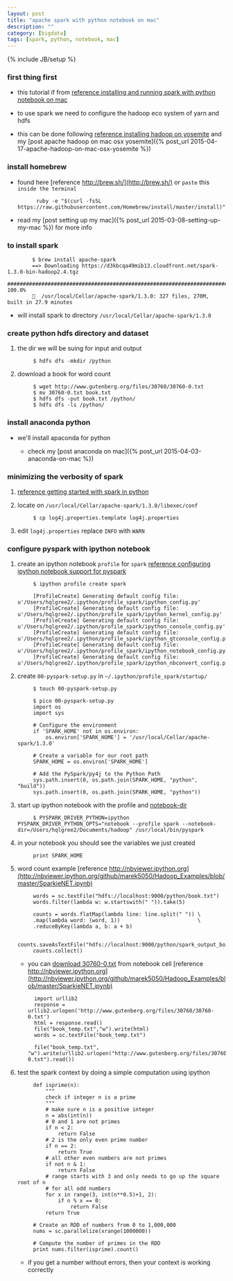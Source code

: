 ```yaml
---
layout: post
title: "apache spark with python notebook on mac"
description: ""
category: [bigdata]
tags: [spark, python, notebook, mac]
---
```

{% include JB/setup %}


### first thing first

* this tutorial if from [reference installing and running spark with python notebook on mac](http://amodernstory.com/2015/03/05/installing-and-running-spark-with-python-notebook-on-mac/)

* to use spark we need to configure the hadoop eco system of yarn and hdfs

* this can be done following [reference installing hadoop on yosemite](http://amodernstory.com/2014/09/23/installing-hadoop-on-mac-osx-yosemite/) and my [post apache hadoop on mac osx yosemite]({% post_url 2015-04-17-apache-hadoop-on-mac-osx-yosemite %})

### install homebrew

* found here [reference http://brew.sh/](http://brew.sh/) or `paste` this `inside the terminal`

            ruby -e "$(curl -fsSL https://raw.githubusercontent.com/Homebrew/install/master/install)"

* read my [post setting up my mac]({% post_url 2015-03-08-setting-up-my-mac %}) for more info

### to install spark

            $ brew install apache-spark
            ==> Downloading https://d3kbcqa49mib13.cloudfront.net/spark-1.3.0-bin-hadoop2.4.tgz
            ######################################################################## 100.0%
            🍺  /usr/local/Cellar/apache-spark/1.3.0: 327 files, 270M, built in 27.9 minutes

* will install spark to directory `/usr/local/Cellar/apache-spark/1.3.0`

### create python hdfs directory and dataset

1. the dir we will be suing for input and output

            $ hdfs dfs -mkdir /python

1. download a book for word count

            $ wget http://www.gutenberg.org/files/30760/30760-0.txt
            $ mv 30760-0.txt book.txt
            $ hdfs dfs -put book.txt /python/
            $ hdfs dfs -ls /python/

### install anaconda python

* we'll install apaconda for python

    * check my [post anaconda on mac]({% post_url 2015-04-03-anaconda-on-mac %})

### minimizing the verbosity of spark

1. [reference getting started with spark in python](https://districtdatalabs.silvrback.com/getting-started-with-spark-in-python)

1. locate on `/usr/local/Cellar/apache-spark/1.3.0/libexec/conf`

            $ cp log4j.properties.template log4j.properties

1. edit `log4j.properties` replace `INFO` with `WARN`


### configure pyspark with ipython notebook

1. create an ipython notebook `profile` for `spark` [reference configuring ipython notebook support for pyspark](http://ramhiser.com/2015/02/01/configuring-ipython-notebook-support-for-pyspark/)

            $ ipython profile create spark

            [ProfileCreate] Generating default config file: u'/Users/hqlgree2/.ipython/profile_spark/ipython_config.py'
            [ProfileCreate] Generating default config file: u'/Users/hqlgree2/.ipython/profile_spark/ipython_kernel_config.py'
            [ProfileCreate] Generating default config file: u'/Users/hqlgree2/.ipython/profile_spark/ipython_console_config.py'
            [ProfileCreate] Generating default config file: u'/Users/hqlgree2/.ipython/profile_spark/ipython_qtconsole_config.py'
            [ProfileCreate] Generating default config file: u'/Users/hqlgree2/.ipython/profile_spark/ipython_notebook_config.py'
            [ProfileCreate] Generating default config file: u'/Users/hqlgree2/.ipython/profile_spark/ipython_nbconvert_config.py'

1. create `00-pyspark-setup.py` in `~/.ipython/profile_spark/startup/`

            $ touch 00-pyspark-setup.py

            $ pico 00-pyspark-setup.py
            import os
            import sys

            # Configure the environment
            if 'SPARK_HOME' not in os.environ:
                os.environ['SPARK_HOME'] = '/usr/local/Cellar/apache-spark/1.3.0'

            # Create a variable for our root path
            SPARK_HOME = os.environ['SPARK_HOME']

            # Add the PySpark/py4j to the Python Path
            sys.path.insert(0, os.path.join(SPARK_HOME, "python", "build"))
            sys.path.insert(0, os.path.join(SPARK_HOME, "python"))

1. start up ipython notebook with the profile and [notebook-dir](http://www.dattamsha.com/2014/11/wordcount-spark-ipython-notebook/)

            $ PYSPARK_DRIVER_PYTHON=ipython PYSPARK_DRIVER_PYTHON_OPTS="notebook --profile spark --notebook-dir=/Users/hqlgree2/Documents/hadoop" /usr/local/bin/pyspark

1. in your notebook you should see the variables we just created

            print SPARK_HOME

1. word count example [reference http://nbviewer.ipython.org](http://nbviewer.ipython.org/github/marek5050/Hadoop_Examples/blob/master/SparkieNET.ipynb)

            words = sc.textFile("hdfs://localhost:9000/python/book.txt")
            words.filter(lambda w: w.startswith(" ")).take(5)

            counts = words.flatMap(lambda line: line.split(" ")) \
            .map(lambda word: (word, 1))                         \
            .reduceByKey(lambda a, b: a + b)

            counts.saveAsTextFile("hdfs://localhost:9000/python/spark_output_book")
            counts.collect()

    * you can [download 30760-0.txt](http://www.gutenberg.org/files/30760/30760-0.txt) from notebook cell [reference http://nbviewer.ipython.org](http://nbviewer.ipython.org/github/marek5050/Hadoop_Examples/blob/master/SparkieNET.ipynb)

            import urllib2
            response = urllib2.urlopen('http://www.gutenberg.org/files/30760/30760-0.txt')
            html = response.read()
            file("book_temp.txt","w").write(html)
            words = sc.textFile("book_temp.txt")

            file("book_temp.txt", "w").write(urllib2.urlopen("http://www.gutenberg.org/files/30760/30760-0.txt").read())

1. test the spark context by doing a simple computation using ipython

            def isprime(n):
                """
                check if integer n is a prime
                """
                # make sure n is a positive integer
                n = abs(int(n))
                # 0 and 1 are not primes
                if n < 2:
                    return False
                # 2 is the only even prime number
                if n == 2:
                    return True
                # all other even numbers are not primes
                if not n & 1:
                    return False
                # range starts with 3 and only needs to go up the square root of n
                # for all odd numbers
                for x in range(3, int(n**0.5)+1, 2):
                    if n % x == 0:
                        return False
                return True

            # Create an RDD of numbers from 0 to 1,000,000
            nums = sc.parallelize(xrange(1000000))

            # Compute the number of primes in the RDD
            print nums.filter(isprime).count()

    * if you get a number without errors, then your context is working correctly